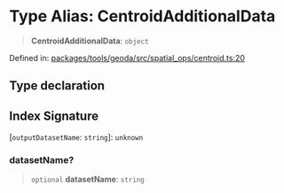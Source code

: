 # Type Alias: CentroidAdditionalData

> **CentroidAdditionalData**: `object`

Defined in: [packages/tools/geoda/src/spatial\_ops/centroid.ts:20](https://github.com/GeoDaCenter/openassistant/blob/bf312b357cb340f1f76fa8b62441fb39bcbce0ce/packages/tools/geoda/src/spatial_ops/centroid.ts#L20)

## Type declaration

## Index Signature

\[`outputDatasetName`: `string`\]: `unknown`

### datasetName?

> `optional` **datasetName**: `string`
